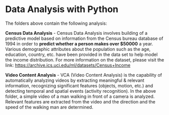 # Data Analysis with Python

The folders above contain the following analysis:

**Census Data Analysis** - Census Data Analysis involves building of a predictive model based on information from the Census bureau database of 1994 in order to **predict whether a person makes over $50000** a year. Various demographic attributes about the population such as the age, education, country, etc. have been provided in the data set to help model the income distribution. For more information on the dataset, please visit the link: https://archive.ics.uci.edu/ml/datasets/Census+Income 

**Video Content Analysis** - VCA (Video Content Analysis) is the capability of automatically analyzing videos by extracting meaningful & relevant information, recognizing significant features (objects, motion, etc.) and detecting temporal and spatial events (activity recognition). In the above folder, a simple video of a man walking in front of a camera is analyzed. Relevant features are extracted from the video and the direction and the speed of the walking man are determined. 

